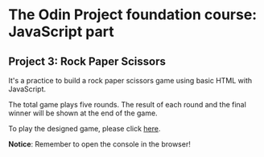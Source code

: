 # The Odin Project foundation course: JavaScript part

## Project 3: Rock Paper Scissors

It's a practice to build a rock paper scissors game using basic HTML with JavaScript.

The total game plays five rounds. The result of each round and the final winner will be shown at the end of the game.

To play the designed game, please click [here](https://wilson330.github.io/odin_rock_paper_scissors).

**Notice**: Remember to open the console in the browser!